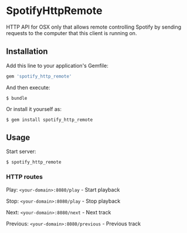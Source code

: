 # SpotifyHttpRemote

HTTP API for OSX only that allows remote controlling Spotify by sending requests to the computer that this client is running on.

## Installation

Add this line to your application's Gemfile:

```ruby
gem 'spotify_http_remote'
```

And then execute:

    $ bundle

Or install it yourself as:

    $ gem install spotify_http_remote

## Usage

Start server:

    $ spotify_http_remote
    
### HTTP routes

Play: `<your-domain>:8080/play` - Start playback

Stop: `<your-domain>:8080/play` - Stop playback  

Next: `<your-domain>:8080/next` - Next track

Previous: `<your-domain>:8080/previous` - Previous track



